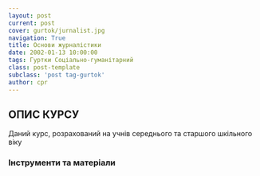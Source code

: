 ```yaml
---
layout: post
current: post
cover: gurtok/jurnalist.jpg
navigation: True
title: Основи журналістики
date: 2002-01-13 10:00:00
tags: Гуртки Соціально-гуманітарний
class: post-template
subclass: 'post tag-gurtok'
author: cpr
---
```


## ОПИС КУРСУ

Даний курс, розрахований на учнів середнього та старшого шкільного віку

### Інструменти та матеріали
